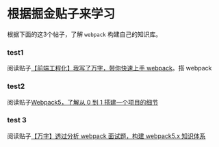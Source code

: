 # 根据掘金贴子来学习
根据下面的这3个帖子，了解 `webpack` 构建自己的知识库。
### test1

阅读贴子[【前端工程化】我写了万字，带你快速上手 webpack](https://juejin.cn/post/7049160267124441102#heading-0)。搭 webpack

### test2

阅读贴子[Webpack5，了解从 0 到 1 搭建一个项目的细节](https://juejin.cn/post/7031813766098452493#heading-41)

### test 3

阅读贴子[【万字】透过分析 webpack 面试题，构建 webpack5.x 知识体系](https://juejin.cn/post/7023242274876162084)
